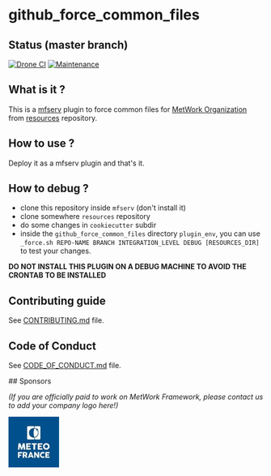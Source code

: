 # github_force_common_files

[//]: # (automatically generated from https://github.com/metwork-framework/resources/blob/master/cookiecutter/_%7B%7Bcookiecutter.repo%7D%7D/README.md)

## Status (master branch)
[![Drone CI](http://metwork-framework.org:8000/api/badges/metwork-framework/github_force_common_files/status.svg)](http://metwork-framework.org:8000/metwork-framework/github_force_common_files)
[![Maintenance](https://github.com/metwork-framework/resources/blob/master/badges/maintained.svg)]()


## What is it ?

This is a [mfserv](https://github.com/metwork-framework/mfserv) plugin to force common files
for [MetWork Organization](https://github.com/metwork-framework) from [resources](https://github.com/metwork-framework/resources)
repository.

## How to use ?

Deploy it as a mfserv plugin and that's it.

## How to debug ?

- clone this repository inside `mfserv` (don't install it)
- clone somewhere `resources` repository
- do some changes in `cookiecutter` subdir
- inside the `github_force_common_files` directory `plugin_env`, you can use
`_force.sh REPO-NAME BRANCH INTEGRATION_LEVEL DEBUG [RESOURCES_DIR]` to test your changes.

**DO NOT INSTALL THIS PLUGIN ON A DEBUG MACHINE TO AVOID THE CRONTAB TO BE INSTALLED**




## Contributing guide

See [CONTRIBUTING.md](CONTRIBUTING.md) file.



## Code of Conduct

See [CODE_OF_CONDUCT.md](CODE_OF_CONDUCT.md) file.



## Sponsors

*(If you are officially paid to work on MetWork Framework, please contact us to add your company logo here!)*

[![logo](https://raw.githubusercontent.com/metwork-framework/resources/master/sponsors/meteofrance-small.jpeg)](http://www.meteofrance.com)
